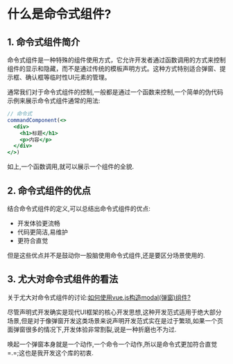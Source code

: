# 什么是命令式组件?

## 1. **命令式组件简介**

命令式组件是一种特殊的组件使用方式，它允许开发者通过函数调用的方式来控制组件的显示和隐藏，而不是通过传统的模板声明方式。这种方式特别适合弹窗、提示框、确认框等临时性UI元素的管理。

通常我们对于命令式组件的控制,一般都是通过一个函数来控制,一个简单的伪代码示例来展示命令式组件通常的用法:
```jsx
// 命令式
commandComponent(<>
  <div>
    <h1>标题</h1>
    <p>内容</p>
  </div>
</>)
```

如上,一个函数调用,就可以展示一个组件的全貌.

## 2. **命令式组件的优点**

结合命令式组件的定义,可以总结出命令式组件的优点:

- 开发体验更流畅
- 代码更简洁,易维护
- 更符合直觉

但是这些优点并不是鼓动你一股脑使用命令式组件,还是要区分场景使用的.

## 3. **尤大对命令式组件的看法**

关于尤大对命令式组件的讨论:[如何使用vue.js构造modal(弹窗)组件?](https://www.zhihu.com/question/35820643)

尽管声明式开发确实是现代UI框架的核心开发思想,这种开发范式适用于绝大部分场景,但是对于像弹窗开发这类场景来说声明开发范式实在是过于繁琐,如果一个页面弹窗很多的情况下,开发体验非常割裂,说是一种折磨也不为过.

唤起一个弹窗本身就是一个动作,一个命令一个动作,所以是命令式更加符合直觉 =.=;这也是我开发这个库的初衷.
